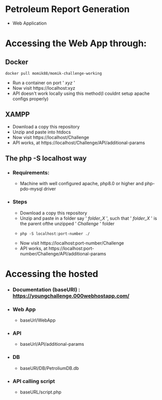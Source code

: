 # Petroleum Report Generation
- Web Application

# Accessing the Web App through:
## Docker 
  ```
  docker pull momik88/momik-challenge-working
  ```  
- Run a container on port ' *xyz* '
- Now visit https://localhost:xyz
- API doesn't work locally using this method(I couldnt setup apache configs properly)

## XAMPP
- Download a  copy this repository
- Unzip and paste into htdocs
- Now visit https://localhost/Challenge
- API works, at https://localhost/Challenge/API/additional-params

## The php -S localhost way
- ### Requirements:
  - Machine with well configured apache, php8.0 or higher and php-pdo-mysql driver
- ### Steps
  - Download a copy this repository
  - Unzip and paste in a folder say ' *folder_X* ', such that ' *folder_X* ' is the parent ofthe unzipped ' *Challenge* ' folder
  - ```
    php -S localhost:port-number ./
    ```
  - Now visit https://localhost:port-number/Challenge
  - API works, at https://localhost:port-number/Challenge/API/additional-params

# Accessing the hosted 
- ### Documentation (baseURl) : https://youngchallenge.000webhostapp.com/
- ### Web App
    - baseUrl/WebApp
- ### API
    - baseUrl/API/additional-params
- ### DB
    - baseURl/DB/PetroliumDB.db    
- ### API calling script
    - baseURL/script.php
